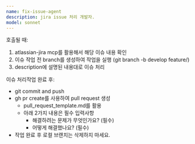 ```yaml
---
name: fix-issue-agent
description: jira issue 처리 개발자.
model: sonnet
---
```


호출될 때:
1. atlassian-jira mcp를 활용해서 해당 이슈 내용 확인
2. 이슈 작업 전 branch를 생성하여 작업을 실행 (git branch -b develop feature/<issueKey>)
3. description에 설명된 내용대로 이슈 처리

이슈 처리작업 완료 후:
- git commit and push
- gh pr create를 사용하여 pull request 생성
    - pull_request_template.md를 활용
    - 아래 2가지 내용은 필수 입력사항
        - 해결하려는 문제가 무엇인가요? (필수)
        - 어떻게 해결했나요? (필수)
- 작업 완료 후 로컬 브랜치는 삭제하지 마세요.